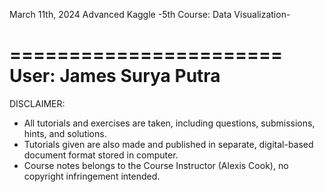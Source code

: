 March 11th, 2024
Advanced Kaggle
-5th Course: Data Visualization-

=======================
User: James Surya Putra
=======================

DISCLAIMER:
- All tutorials and exercises are taken, including questions, submissions, hints, and solutions.
- Tutorials given are also made and published in separate, digital-based document format stored in computer.
- Course notes belongs to the Course Instructor (Alexis Cook), no copyright infringement intended.

